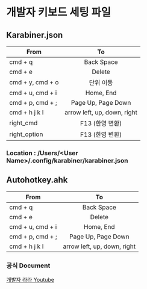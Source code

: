 # 개발자 키보드 세팅 파일


## Karabiner.json
From | To
---|:---:
cmd + q | Back Space  
cmd + e | Delete  
cmd + y, cmd + o | 단위 이동
cmd + u, cmd + i | Home, End
cmd + p, cmd + ; | Page Up, Page Down
cmd + h j k l | arrow left, up, down, right
right_cmd | F13 (한영 변환)
right_option | F13 (한영 변환)

### Location : /Users/\<User Name\>/.config/karabiner/karabiner.json

## Autohotkey.ahk
From | To
---|:---:
cmd + q | Back Space  
cmd + e | Delete
cmd + u, cmd + i | Home, End
cmd + p, cmd + ; | Page Up, Page Down
cmd + h j k l | arrow left, up, down, right




### 공식 Document
[개발자 라라 Youtube](https://youtu.be/47pu4yI2Zcs)